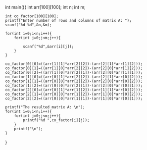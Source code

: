 int main(){
    int arr[100][100];
    int n;
    int m;
  
    int co_factor[100][100];
    printf("Enter number of rows and columns of matrix A: ");
    scanf("%d %d",&n,&m);
    
    for(int i=0;i<n;i++){
        for(int j=0;j<m;j++){
        
            scanf("%d",&arr[i][j]);
        }
    }
   
    co_factor[0][0]=((arr[1][1]*arr[2][2])-(arr[2][1]*arr[1][2]));
    co_factor[0][1]=((arr[1][0]*arr[2][2])-(arr[2][0]*arr[1][2]));
    co_factor[0][2]=((arr[1][0]*arr[2][1])-(arr[2][0]*arr[1][1]));
    co_factor[1][0]=((arr[0][1]*arr[2][2])-(arr[2][1]*arr[0][2]));
    co_factor[1][1]=((arr[0][0]*arr[2][2])-(arr[2][0]*arr[0][2]));
    co_factor[1][2]=((arr[0][0]*arr[2][1])-(arr[2][0]*arr[0][1]));
    co_factor[2][0]=((arr[0][1]*arr[1][2])-(arr[1][1]*arr[0][2]));
    co_factor[2][1]=((arr[0][0]*arr[1][2])-(arr[1][0]*arr[0][2]));
    co_factor[2][2]=((arr[0][0]*arr[1][1])-(arr[1][0]*arr[0][1]));

    printf("The resulted matrix A: \n");
    for(int i=0;i<n;i++){
        for(int j=0;j<m;j++){
            printf("%d ",co_factor[i][j]);
        }
        printf("\n");
    }
}
